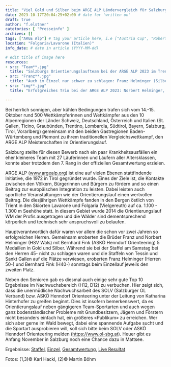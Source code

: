 ```yaml
---
title: "Viel Gold und Silber beim ARGE ALP Ländervergleich für Salzburg"
date: 2023-10-17T20:04:25+02:00 # date for 'written on'
draft: true
author: "f.elstner"
catetories: [ "Presseinfo" ]
archives: []
tags: ["ARGE Alp"] # tag your article here, i.e ["Austria Cup", "Robert Merl"]
location: "Folgaria/Lavarone (Italien)"
info_date: # date in article (YYYY-MM-dd)

# edit title of image here
resources:
- src: "Team**.jpg"
  title: "Salzburgs Orientierungslaufteam bei der ARGE ALP 2023 im Trentino - 7. Platz mit einer kleinen Mannschaft"
- src: "Franz**.jpg"
  title: "Auch im Einzel nur schwer zu schlagen: Franz Helminger (Silber H50)"
- src: "img**.jpg"
  title: "Erfolgreiches Trio bei der ARGE ALP 2023: Norbert Helminger, Franz Helminger und Bernhard Fink mit dem Staffelsieg bei den Herren 45-"

---
```


Bei herrlich sonnigen, aber kühlen Bedingungen trafen sich vom 14.-15. Oktober rund 500 Wettkämpferinnen und Wettkämpfer aus den 10 Alpenregionen der Länder Schweiz, Deutschland, Österreich und Italien (St. Gallen, Ticino, Graubünden, Trentino, Lombardia, Südtirol, Bayern, Salzburg, Tirol, Vorarlberg) gemeinsam mit den beiden Gastregionen Baden-Würtemberg und Piemont zu ihrem traditionellen Vergleichswettkampf, den ARGE ALP Meisterschaften im Orientierungslauf.

<!--more-->

Salzburg stellte für diesen Bewerb nach ein paar Krankheitsausfällen ein eher kleineres Team mit 27 Läuferinnen und Läufern aller Altersklassen, konnte aber trotzdem den 7. Rang in der offiziellen Gesamtwertung erzielen.

ARGE ALP (www.argealp.org) ist eine auf vielen Ebenen stattfindende Initiative, die 1972 in Tirol gegründet wurde. Eines der Ziele ist, die Kontakte zwischen den Völkern, Bürgerinnen und Bürgern zu fördern und so einen Beitrag zur europäischen Integration zu leisten. Dabei leisten auch sportliche Veranstaltungen wie der Orientierungslauf einen wertvollen Beitrag.
Die diesjährigen Wettkämpfe fanden in den Bergen östlich von Trient in den Skiorten Lavarone und Folgaria (Vielgereuth) auf ca. 1.100 - 1.300 m Seehöhe statt. In diesem Gebiet wurde 2014 die Orientierungslauf WM der Profis ausgetragen und die Wälder sind dementsprechend körperlich und technisch sehr anspruchsvoll zu belaufen.

Hauptverantwortlich dafür waren vor allem die schon vor zwei Jahren so erfolgreichen Herren. Gemeinsam eroberten die Brüder Franz und Norbert Helminger (HSV Wals) mit Bernhard Fink (ASKÖ Henndorf Orienteering) 5 Medaillen in Gold und Silber. Während sie bei der Staffel am Samstag bei den Herren 45- nicht zu schlagen waren und die Staffeln von Tessin und Sankt Gallen auf die Plätze verwiesen, eroberten  Franz Helminger (Herren 50-) und Bernhard Fink (H40-) sonntags beim Einzellauf jeweils den zweiten Platz.

Neben den Senioren gab es diesmal auch einige sehr gute Top 10 Ergebnisse im Nachwuchsbereich (H12, D12) zu verbuchen. Hier zeigt sich, dass die unermüdliche Nachwuchsarbeit des SOLV (Salzburger OL Verband) bzw. ASKÖ Henndorf Orienteering unter der Leitung von Katharina Hinterhofer zu greifen beginnt. Dies ist insofern bemerkenswert, da es Orientierungslauf neben gängigeren Team-Sportarten und auch wegen ganz bodenständischer Probleme mit Grundbesitzern, Jägern und Förstern nicht besonders einfach hat, ein größeres «Publikum» zu erreichen.
Wer sich aber gerne im Wald bewegt, dabei eine spannende Aufgabe sucht und die Sportart ausprobieren will, soll sich bitte beim SOLV oder ASKÖ Henndorf Orienteering melden (https://www.ol-sbg.at). Heuer gibt es Anfang November in Salzburg noch eine Chance dazu in Mattsee.

Ergebnisse: [Staffel](relay.pdf), [Einzel](individual.pdf), [Gesamtwertung](team.pdf), [Live Resultat](https://app.liveresults.it/event/argealp2023)

Fotos: (1,3)© Karl Hackl, (2)© Martin Böhm